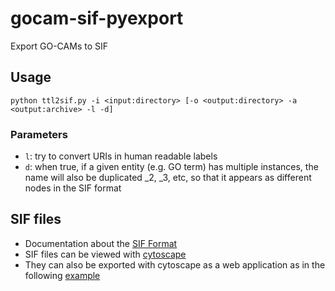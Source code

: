 # gocam-sif-pyexport
Export GO-CAMs to SIF

## Usage
```
python ttl2sif.py -i <input:directory> [-o <output:directory> -a <output:archive> -l -d]
```

### Parameters
* `l`: try to convert URIs in human readable labels
* `d`: when true, if a given entity (e.g. GO term) has multiple instances, the name will also be duplicated _2, _3, etc, so that it appears as different nodes in the SIF format

## SIF files
* Documentation about the [SIF Format](http://manual.cytoscape.org/en/stable/Supported_Network_File_Formats.html)
* SIF files can be viewed with [cytoscape](https://cytoscape.org)
* They can also be exported with cytoscape as a web application as in the following [example](http://gocams-sif.s3-website-us-west-1.amazonaws.com/#/)
